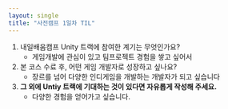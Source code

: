 ```yaml
---
layout: single
title: "사전캠프 1일차 TIL"
---
```


1. 내일배움캠프 Unity 트랙에 참여한 계기는 무엇인가요?
   - 게임개발에 관심이 있고 팀프로젝트 경험을 쌓고 싶어서
2. 본 코스 수료 후, 어떤 게임 개발자로 성장하고 싶나요?
   - 장르를 넘어 다양한 인디게임을 개발하는 개발자가 되고 싶습니다
3. **그 외에 Untiy 트랙에 기대하는 것이 있다면 자유롭게 작성해 주세요.**
   - 다양한 경험을 얻어가고 싶습니다.

